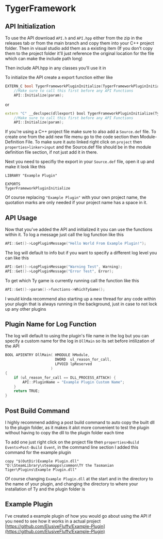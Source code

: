 # TygerFramework

## API Initialization
To use the API download `API.h` and `API.hpp` either from the zip in the releases tab or from the main branch and copy them into your C++ project folder. Then in visual studio add them as a existing item (If you don't copy them to the project folder it'll just reference the original location for the file which can make the include path long)

Then include API.hpp in any classes you'll use it in

To initialize the API create a export function either like
```C++
EXTERN_C bool TygerFrameworkPluginInitialize(TygerFrameworkPluginInitializeParam* param) {
    //Make sure to call this first before any API Functions
    API::Initialize(param);
```
or
```C++
extern "C" __declspec(dllexport) bool TygerFrameworkPluginInitialize(TygerFrameworkPluginInitializeParam* param) {
    //Make sure to call this first before any API Functions
    API::Initialize(param);
```

If you're using a C++ project file make sure to also add a `Source.def` file. To create one from the add new file menu go to the code section then Module-Definition File. To make sure it auto linked right click on `project` then `properties>linker>input` and the Source.def file should be in the module definition file section, if not just add it in there.

Next you need to specifiy the export in your `Source.def` file, open it up and make it look like this
```
LIBRARY "Example Plugin"

EXPORTS
TygerFrameworkPluginInitialize
```
Of course replacing `"Example Plugin"` with your own project name, the quotation marks are only needed if your project name has a space in it.

## API Usage
Now that you've added the API and initialized it you can use the functions within it.
To log a message just call the log function like this
```C++
API::Get()->LogPluginMessage("Hello World From Example Plugin!");
```
The log will default to info but if you want to specify a different log level you can like this
```C++
API::Get()->LogPluginMessage("Warning Test", Warning);
API::Get()->LogPluginMessage("Error Test", Error);
```

To get which Ty game is currently running call the function like this
```C++
API::Get()->param()->functions->WhichTyGame();
```
I would kinda recommend also starting up a new thread for any code within your plugin that is always running in the background, just in case to not lock up any other plugins

## Plugin Name for Log Function
The log will default to using the plugin's file name in the log but you can specify a custom name for the log in ``DllMain`` so its set before intilization of the API
```C++
BOOL APIENTRY DllMain( HMODULE hModule,
                       DWORD  ul_reason_for_call,
                       LPVOID lpReserved
                     )
{
    if (ul_reason_for_call == DLL_PROCESS_ATTACH) {
        API::PluginName = "Example Plugin Custom Name";
    }
    return TRUE;
}
```

## Post Build Command
I highly recommend adding a post build command to auto copy the built dll to the plugin folder, as it makes it alot more convenient to test the plugin without having to copy the dll to the plugin folder each time

To add one just right click on the project file then `properties>Build Events>Post-Build Event`, in the command line section I added this command for the example plugin
```
copy "$(OutDir)Example Plugin.dll" "D:\SteamLibrary\steamapps\common\TY the Tasmanian Tiger\Plugins\Example Plugin.dll"
```
Of course changing `Example Plugin.dll` at the start and in the directory to the name of your plugin, and changing the directory to where your installation of Ty and the plugin folder is

## Example Plugin
I've created a example plugin of how you would go about using the API if you need to see how it works in a actual project [https://github.com/ElusiveFluffy/Example-Plugin](https://github.com/ElusiveFluffy/Example-Plugin)
